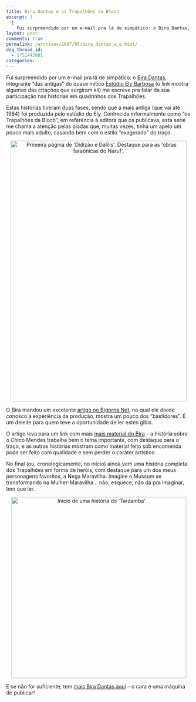 ```yaml
---
title: Bira Dantas e os Trapalhões da Bloch
excerpt: |
  |
    Fui surpreendido por um e-mail pra lá de simpático: o Bira Dantas, integrante "das antigas" do quase mítico Estúdio Ely Barbosa (o link mostra algumas das criações que surgiram ali) me escreve pra falar da sua participação nas histórias em...
layout: post
comments: true
permalink: /archives/2007/05/bira_dantas_e_o.html/
dsq_thread_id:
  - 1751443881
categories:
---
```

Fui surpreendido por um e-mail pra lá de simpático: o [Bira Dantas][1], integrante &#8220;das antigas&#8221; do quase mítico [Estúdio Ely Barbosa][2] (o link mostra algumas das criações que surgiram ali) me escreve pra falar da sua participação nas histórias em quadrinhos dos Trapalhões.

Estas histórias tiveram duas fases, sendo que a mais antiga (que vai até 1984) foi produzida pelo estúdio do Ely. Conhecida informalmente como &#8220;os Trapalhões da Bloch&#8221;, em referência à editora que os publicava, esta série me chama a atenção pelas piadas que, muitas vezes, tinha um apelo um pouco mais adulto, casando bem com o estilo &#8220;exagerado&#8221; do traço.

<p style="text-align:center">
  <img title="Primeira página de 'Didizão e Dalilis'. Destaque para as 'obras faraônicas do Naruf'." src="//chester.me/archives/img/trap_block_1_didizao.jpg" width="480" height="711" />
</p>

O Bira mandou um excelente [artigo no Bigorna.Net][3], no qual ele divide conosco a experiência da produção, mostra um pouco dos &#8220;bastidores&#8221;. É um deleite para quem teve a oportunidade de ler estes gibis.

O artigo leva para um link com mais [mais material do Bira][4] &#8211; a história sobre o Chico Mendes trabalha bem o tema importante, com destaque para o traço, e as outras histórias mostram como material feito sob encomenda pode ser feito com qualidade e sem perder o caráter artístico.

No final (ou, cronologicamente, no início) ainda vem uma história completa dos Trapalhões em forma de heróis, com destaque para um dos meus personagens favoritos, a Nega Maravilha. Imagine o Mussum se transformando na Mulher-Maravilha&#8230; não, esquece, não dá pra imaginar, tem que ler.

<p style="text-align:center">
  <img title="Início de uma história do 'Tarzamba' " src="//chester.me/archives/img/trap_block_2_rei_tanta.jpg" width="477" height="494" />
</p>

E se não for suficiente, tem [mais Bira Dantas aqui][5] &#8211; o cara é uma máquina de publicar!

 [1]: http://en.netlog.com/BiraCartoonist
 [2]: http://www.elybarbosa.com.br/html/personagens.htm
 [3]: http://www.bigorna.net/index.php?secao=birazine&#038;id=1173761595
 [4]: http://quadrinhosbira.blig.ig.com.br/
 [5]: http://biradantas.zip.net/
